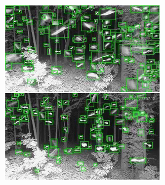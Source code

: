 ![20200616-222645-225650](in/20200616/20200616-222645-225650_0_.jpg)
![20200616-225655-232700](in/20200616/20200616-225655-232700_0_.jpg)
